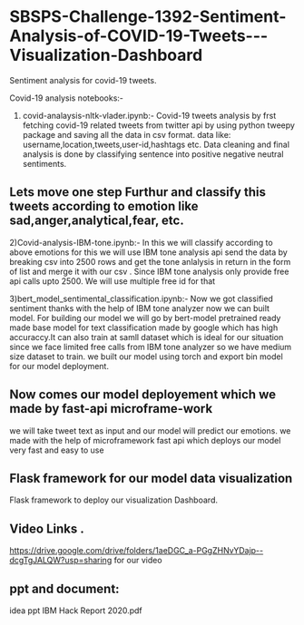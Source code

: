 # SBSPS-Challenge-1392-Sentiment-Analysis-of-COVID-19-Tweets---Visualization-Dashboard

Sentiment analysis for covid-19 tweets.

Covid-19 analysis notebooks:-
1) covid-analaysis-nltk-vlader.ipynb:- Covid-19 tweets analysis by frst fetching covid-19 related tweets from twitter api by using python tweepy package and saving all the data in csv format.
data like:
username,location,tweets,user-id,hashtags etc.
Data cleaning and final analysis is done by classifying sentence into positive negative neutral sentiments.

## Lets move one step Furthur and classify this tweets according to emotion like sad,anger,analytical,fear, etc.

2)Covid-analysis-IBM-tone.ipynb:- In this we will classify according to above emotions for this we will use IBM tone analysis api 
send the data by breaking csv into 2500 rows and get the tone anlalysis in return in the form of list and merge it with our csv .
Since IBM tone analysis only provide free api calls upto 2500. We will use multiple free id for that
 
3)bert_model_sentimental_classification.ipynb:- Now we got classified sentiment thanks with the help of IBM tone analyzer now we can built model.
For building our model we will go by bert-model pretrained ready made base model for text classification made by google which has high accuraccy.It can also train at samll dataset which is ideal for our situation since we face limited free calls from IBM tone analyzer so we have medium size dataset to train.
we built our model using torch and export bin model for our model deployment.

## Now comes our model deployement which we made by fast-api microframe-work 
we will take tweet text as input and our model will predict our emotions.
we made with the help of microframework fast api which deploys our model very fast and easy to use 

## Flask framework for our model data visualization
Flask framework to deploy our visualization Dashboard.

## Video Links .
https://drive.google.com/drive/folders/1aeDGC_a-PGgZHNvYDajp--dcgTgJALQW?usp=sharing
for our video 

## ppt and document:
idea ppt
IBM Hack Report 2020.pdf


